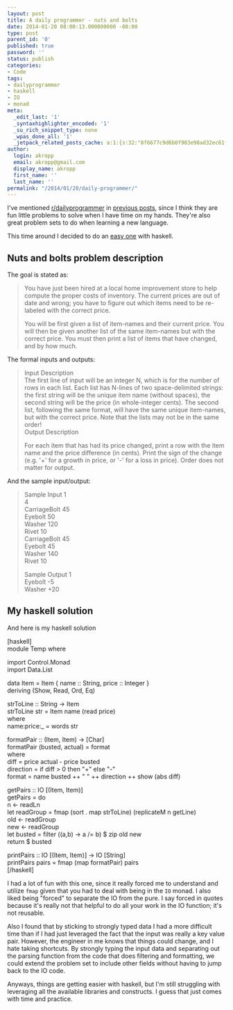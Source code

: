 ```yaml
---
layout: post
title: A daily programmer - nuts and bolts
date: 2014-01-20 08:00:13.000000000 -08:00
type: post
parent_id: '0'
published: true
password: ''
status: publish
categories:
- Code
tags:
- dailyprogrammer
- haskell
- IO
- monad
meta:
  _edit_last: '1'
  _syntaxhighlighter_encoded: '1'
  _su_rich_snippet_type: none
  _wpas_done_all: '1'
  _jetpack_related_posts_cache: a:1:{s:32:"8f6677c9d6b0f903e98ad32ec61f8deb";a:2:{s:7:"expires";i:1560993964;s:7:"payload";a:3:{i:0;a:1:{s:2:"id";i:4316;}i:1;a:1:{s:2:"id";i:4262;}i:2;a:1:{s:2:"id";i:4327;}}}}
author:
  login: akropp
  email: akropp@gmail.com
  display_name: akropp
  first_name: ''
  last_name: ''
permalink: "/2014/01/20/daily-programmer/"
---
```

I've mentioned [r/dailyprogrammer](http://www.reddit.com/r/dailyprogrammer) in [previous posts](http://onoffswitch.net/?s=daily+programmer), since I think they are fun little problems to solve when I have time on my hands. They're also great problem sets to do when learning a new language.

This time around I decided to do an [easy one](http://www.reddit.com/r/dailyprogrammer/comments/1sob1e/121113_challenge_144_easy_nuts_bolts/) with haskell.

## Nuts and bolts problem description

The goal is stated as:

> You have just been hired at a local home improvement store to help compute the proper costs of inventory. The current prices are out of date and wrong; you have to figure out which items need to be re-labeled with the correct price.
> 
> You will be first given a list of item-names and their current price. You will then be given another list of the same item-names but with the correct price. You must then print a list of items that have changed, and by how much.

The formal inputs and outputs:

> Input Description  
> The first line of input will be an integer N, which is for the number of rows in each list. Each list has N-lines of two space-delimited strings: the first string will be the unique item name (without spaces), the second string will be the price (in whole-integer cents). The second list, following the same format, will have the same unique item-names, but with the correct price. Note that the lists may not be in the same order!  
> Output Description
> 
> For each item that has had its price changed, print a row with the item name and the price difference (in cents). Print the sign of the change (e.g. '+' for a growth in price, or '-' for a loss in price). Order does not matter for output.

And the sample input/output:

> Sample Input 1  
> 4  
> CarriageBolt 45  
> Eyebolt 50  
> Washer 120  
> Rivet 10  
> CarriageBolt 45  
> Eyebolt 45  
> Washer 140  
> Rivet 10
> 
> Sample Output 1  
> Eyebolt -5  
> Washer +20

## My haskell solution

And here is my haskell solution

[haskell]  
module Temp where

import Control.Monad  
import Data.List

data Item = Item { name :: String, price :: Integer }  
 deriving (Show, Read, Ord, Eq)

strToLine :: String -\> Item  
strToLine str = Item name (read price)  
 where  
 name:price:\_ = words str

formatPair :: (Item, Item) -\> [Char]  
formatPair (busted, actual) = format  
 where  
 diff = price actual - price busted  
 direction = if diff \> 0 then "+" else "-"  
 format = name busted ++ " " ++ direction ++ show (abs diff)

getPairs :: IO [(Item, Item)]  
getPairs = do  
 n \<- readLn  
 let readGroup = fmap (sort . map strToLine) (replicateM n getLine)  
 old \<- readGroup  
 new \<- readGroup  
 let busted = filter (\(a,b) -\> a /= b) $ zip old new  
 return $ busted

printPairs :: IO [(Item, Item)] -\> IO [String]  
printPairs pairs = fmap (map formatPair) pairs  
[/haskell]

I had a lot of fun with this one, since it really forced me to understand and utilize `fmap` given that you had to deal with being in the `IO` monad. I also liked being "forced" to separate the IO from the pure. I say forced in quotes because it's really not that helpful to do all your work in the IO function; it's not reusable.

Also I found that by sticking to strongly typed data I had a more difficult time than if I had just leveraged the fact that the input was really a key value pair. However, the engineer in me knows that things could change, and I hate taking shortcuts. By strongly typing the input data and separating out the parsing function from the code that does filtering and formatting, we could extend the problem set to include other fields without having to jump back to the IO code.

Anyways, things are getting easier with haskell, but I'm still struggling with leveraging all the available libraries and constructs. I guess that just comes with time and practice.

